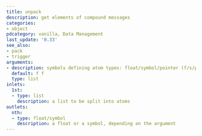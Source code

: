 ```yaml
---
title: unpack
description: get elements of compound messages
categories:
- object
pdcategory: vanilla, Data Management
last_update: '0.33'
see_also:
- pack
- trigger
arguments:
- description: symbols defining atom types: float/symbol/pointer (f/s/p)
  default: f f
  type: list
inlets:
  1st:
  - type: list
    description: a list to be split into atoms
outlets:
  nth:
  - type: float/symbol
    description: a float or a symbol, depending on the argument
---
```

